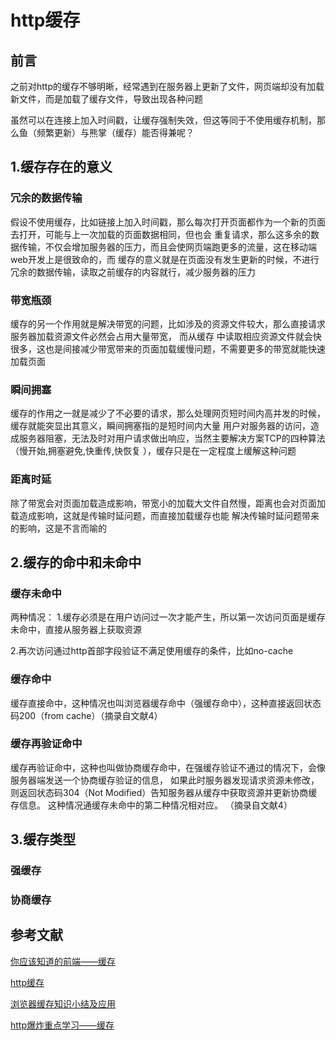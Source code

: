 # http缓存

## 前言 
  
之前对http的缓存不够明晰，经常遇到在服务器上更新了文件，网页端却没有加载新文件，而是加载了缓存文件，导致出现各种问题

虽然可以在连接上加入时间戳，让缓存强制失效，但这等同于不使用缓存机制，那么鱼（频繁更新）与熊掌（缓存）能否得兼呢？
  

## 1.缓存存在的意义

### 冗余的数据传输

假设不使用缓存，比如链接上加入时间戳，那么每次打开页面都作为一个新的页面去打开，可能与上一次加载的页面数据相同，但也会
重复请求，那么这多余的数据传输，不仅会增加服务器的压力，而且会使网页端跑更多的流量，这在移动端web开发上是很致命的，而
缓存的意义就是在页面没有发生更新的时候，不进行冗余的数据传输，读取之前缓存的内容就行，减少服务器的压力


### 带宽瓶颈

缓存的另一个作用就是解决带宽的问题，比如涉及的资源文件较大，那么直接请求服务器加载资源文件必然会占用大量带宽， 而从缓存
中读取相应资源文件就会快很多，这也是间接减少带宽带来的页面加载缓慢问题，不需要更多的带宽就能快速加载页面

### 瞬间拥塞

缓存的作用之一就是减少了不必要的请求，那么处理网页短时间内高并发的时候，缓存就能突显出其意义，瞬间拥塞指的是短时间内大量
用户对服务器的访问，造成服务器阻塞，无法及时对用户请求做出响应，当然主要解决方案TCP的四种算法（慢开始,拥塞避免,快重传,快恢复
），缓存只是在一定程度上缓解这种问题

### 距离时延

除了带宽会对页面加载造成影响，带宽小的加载大文件自然慢，距离也会对页面加载造成影响，这就是传输时延问题，而直接加载缓存也能
解决传输时延问题带来的影响，这是不言而喻的

## 2.缓存的命中和未命中

### 缓存未命中

两种情况：
1.缓存必须是在用户访问过一次才能产生，所以第一次访问页面是缓存未命中，直接从服务器上获取资源

2.再次访问通过http首部字段验证不满足使用缓存的条件，比如no-cache

### 缓存命中

缓存直接命中，这种情况也叫浏览器缓存命中（强缓存命中），这种直接返回状态码200（from cache）（摘录自文献4）

### 缓存再验证命中

缓存再验证命中，这种也叫做协商缓存命中，在强缓存验证不通过的情况下，会像服务器端发送一个协商缓存验证的信息，
如果此时服务器发现请求资源未修改，则返回状态码304（Not Modified）告知服务器从缓存中获取资源并更新协商缓存信息。
这种情况通缓存未命中的第二种情况相对应。  （摘录自文献4）


## 3.缓存类型

### 强缓存




### 协商缓存







## 参考文献

[你应该知道的前端——缓存](https://juejin.im/post/5ae081aaf265da0b767d263a)

[http缓存](https://developers.google.com/web/fundamentals/performance/optimizing-content-efficiency/http-caching?hl=zh-cn)

[浏览器缓存知识小结及应用](https://www.cnblogs.com/lyzg/p/5125934.html#_label4)

[http爆炸重点学习——缓存](http://www.yzmspirit.com/2017/03/28/http%E7%88%86%E7%82%B8%E9%87%8D%E7%82%B9%E5%AD%A6%E4%B9%A0%E2%80%94%E2%80%94%E7%BC%93%E5%AD%98/)


